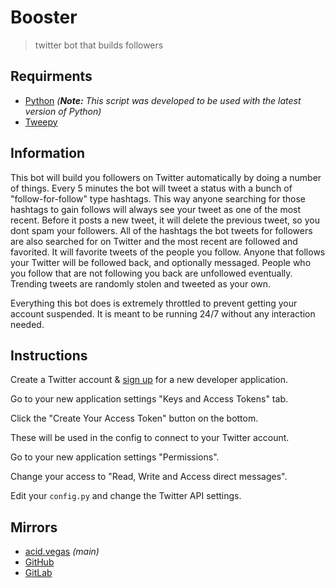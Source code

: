 # Booster
> twitter bot that builds followers

## Requirments
- [Python](https://www.python.org/downloads/) *(**Note:** This script was developed to be used with the latest version of Python)*
- [Tweepy](http://pypi.python.org/pypi/tweepy)

## Information
This bot will build you followers on Twitter automatically by doing a number of things. Every 5 minutes the bot will tweet a status with a bunch of "follow-for-follow" type hashtags. This way anyone searching for those hashtags to gain follows will always see your tweet as one of the most recent. Before it posts a new tweet, it will delete the previous tweet, so you dont spam your followers. All of the hashtags the bot tweets for followers are also searched for on Twitter and the most recent are followed and favorited. It will favorite tweets of the people you follow. Anyone that follows your Twitter will be followed back, and optionally messaged. People who you follow that are not following you back are unfollowed eventually. Trending tweets are randomly stolen and tweeted as your own.

Everything this bot does is extremely throttled to prevent getting your account suspended. It is meant to be running 24/7 without any interaction needed.

## Instructions
Create a Twitter account & [sign up](http://dev.twitter.com/apps/new) for a new developer application.

Go to your new application settings "Keys and Access Tokens" tab.

Click the "Create Your Access Token" button on the bottom.

These will be used in the config to connect to your Twitter account.

Go to your new application settings "Permissions".

Change your access to "Read, Write and Access direct messages".

Edit your `config.py` and change the Twitter API settings.

## Mirrors
- [acid.vegas](https://acid.vegas/booster) *(main)*
- [GitHub](https://github.com/acidvegas/booster)
- [GitLab](https://gitlab.com/acidvegas/booster)